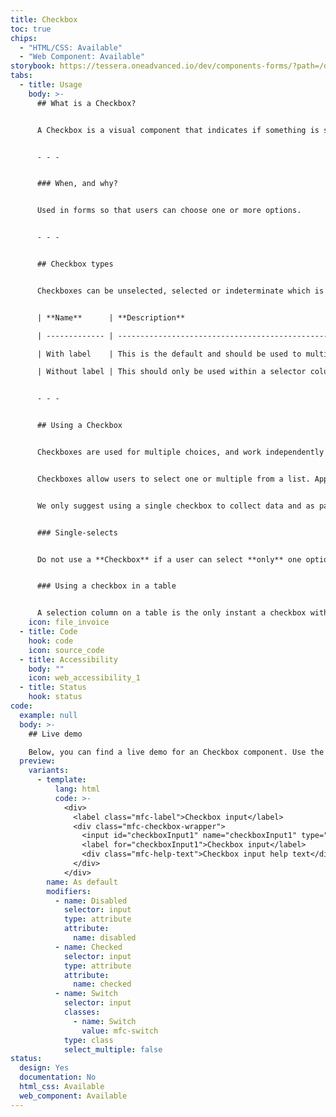 ```yaml
---
title: Checkbox
toc: true
chips:
  - "HTML/CSS: Available"
  - "Web Component: Available"
storybook: https://tessera.oneadvanced.io/dev/components-forms/?path=/docs/html-input-checkbox--default-story
tabs:
  - title: Usage
    body: >-
      ## What is a Checkbox?


      A Checkbox is a visual component that indicates if something is selected or not.


      - - -


      ### When, and why?


      Used in forms so that users can choose one or more options.


      - - -


      ## Checkbox types


      Checkboxes can be unselected, selected or indeterminate which is when a checkbox is neither selected or unselected and therefore cannot be determined. Disabled, Read only and focused states also apply to all of the above


      | **Name**      | **Description**                                                                                                           |

      | ------------- | ------------------------------------------------------------------------------------------------------------------------- |

      | With label    | This is the default and should be used to multiple choice lists and parent-child multiple choice lists                    |

      | Without label | This should only be used within a selector column of a table where the column header becomes the label for the checkboxes |


      - - -


      ## Using a Checkbox


      Checkboxes are used for multiple choices, and work independently from other checkboxes in the same list therefore checking an additional box does not affect any other selections.


      Checkboxes allow users to select one or multiple from a list. Applying a parent checkbox allows the user to easily select all or unselect all. The undetermined state will appear if the user selects all via the parent and then deselect 1 or more of the children. 


      We only suggest using a single checkbox to collect data and as part of another question/item, rather than as a standalone question/item. For example a checkbox used on a log in page with 'Keep me logged in' only works relation to the input fields above and the perference is saved upon succesfully logging in.


      ### Single-selects


      Do not use a **Checkbox** if a user can select **only** one option from a list. In this case, \[Radio Buttons](link to Radio Buttons page) or a \[Toggle switch](link to toggle-switch page) depending on the 'save' should be used instead. **Checkboxes** allow the user to select multiple items in a set, whereas **Radio Buttons** allow the user to select only one option.


      ### Using a checkbox in a table


      A selection column on a table is the only instant a checkbox without a label is vailed as the column header become the overarching label. Applying a selection column to a table allows the user to easily scan read and see which rows are selected and are more visually prominent than unselected items. They also make it easier to compare available items.
    icon: file_invoice
  - title: Code
    hook: code
    icon: source_code
  - title: Accessibility
    body: ""
    icon: web_accessibility_1
  - title: Status
    hook: status
code:
  example: null
  body: >-
    ## Live demo

    Below, you can find a live demo for an Checkbox component. Use the drop-down menus and radio buttons to view the different Checkbox Types and Variants.
  preview:
    variants:
      - template:
          lang: html
          code: >-
            <div>
              <label class="mfc-label">Checkbox input</label>
              <div class="mfc-checkbox-wrapper">
                <input id="checkboxInput1" name="checkboxInput1" type="checkbox">
                <label for="checkboxInput1">Checkbox input</label>
                <div class="mfc-help-text">Checkbox input help text</div>
              </div>
            </div>
        name: As default
        modifiers:
          - name: Disabled
            selector: input
            type: attribute
            attribute:
              name: disabled
          - name: Checked
            selector: input
            type: attribute
            attribute:
              name: checked
          - name: Switch
            selector: input
            classes:
              - name: Switch
                value: mfc-switch
            type: class
            select_multiple: false
status:
  design: Yes
  documentation: No
  html_css: Available
  web_component: Available
---
```


